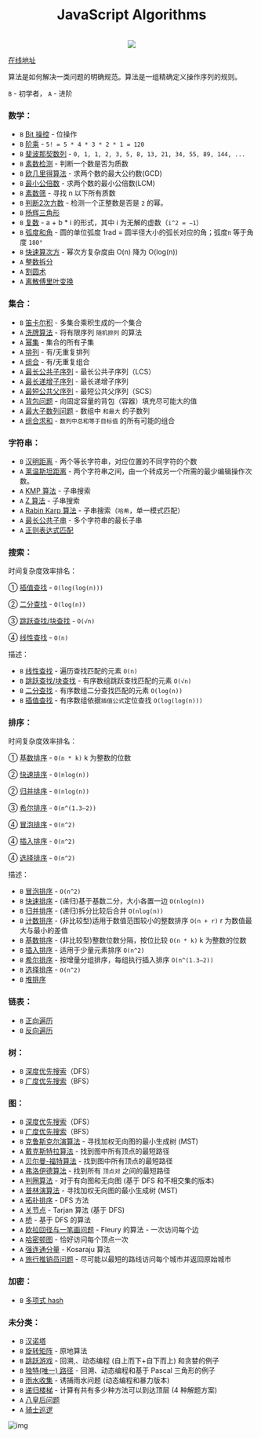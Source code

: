 <h1 align="center" style="margin: 30px 0 35px;">JavaScript Algorithms</h1>
<p align="center">
  <a href="https://travis-ci.com/imyangyong/javascript-algorithms"><img src="https://travis-ci.com/imyangyong/javascript-algorithms.svg?branch=master" /></a>
</p>

[在线地址](https://www.imyangyong.com/javascript-algorithms)

算法是如何解决一类问题的明确规范。算法是一组精确定义操作序列的规则。

`B` - 初学者， `A` - 进阶

### 数学：

- `B` [Bit 操控](/math/bits.html) - 位操作
- `B` [阶乘](/math/factorial.html) - `5! = 5 * 4 * 3 * 2 * 1 = 120`
- `B` [斐波那契数列](/math/fibonacci.html) - `0, 1, 1, 2, 3, 5, 8, 13, 21, 34, 55, 89, 144, ...`
- `B` [素数检测](/math/primality-test.html) - 判断一个数是否为质数
- `B` [欧几里得算法](/math/euclidean.html) - 求两个数的最大公约数(GCD)
- `B` [最小公倍数](/math/least-common-multiple.html) - 求两个数的最小公倍数(LCM)
- `B` [素数筛](/math/sieve-of-eratosthenes.html) - 寻找 n 以下所有质数
- `B` [判断2次方数](/math/is-power-of-two.html) - 检测一个正整数是否是 `2` 的幂。
- `B` [杨辉三角形](/math/pascal-triangle.html)
- `B` [复数](/math/complex-number.html) - a + b * i 的形式，其中 i 为无解的虚数（`i^2 = −1`）
- `B` [弧度和角](/math/radian.html) -  圆的单位弧度 1rad = 圆半径大小的弧长对应的角；弧度`π` 等于角度 `180°`
- `B` [快速算次方](/math/fast-powering.html) - 幂次方复杂度由 O(n) 降为 O(log(n))
- `A` [整数拆分](/math/integer-partition.html)
- `A` [割圆术](/math/liu-hui.html)
- `A` [离散傅里叶变换](/math/fourier-transform.html)

### 集合：

- `B` [笛卡尔积](/sets/cartesian-product.html) - 多集合乘积生成的一个集合
- `A` [洗牌算法](/sets/fisher-yates.html) - 将有限序列 `随机排列` 的算法
- `A` [幂集](/sets/power-set.html) - 集合的所有子集
- `A` [排列](/sets/permutations.html) - 有/无重复排列
- `A` [组合](/sets/combinations.html) - 有/无重复组合
- `A` [最长公共子序列](/sets/longest-common-subsequence.html) - 最长公共子序列（LCS）
- `A` [最长递增子序列](/sets/longest-increasing-subsequence.html) - 最长递增子序列
- `A` [最短公共父序列](/sets/shortest-common-supersequence.html) - 最短公共父序列（SCS）
- `A` [背包问题](/sets/knapsack-problem.html) - 向固定容量的背包（容器）填充尽可能大的值
- `A` [最大子数列问题](/sets/maximum-subarray.html) - 数组中 `和最大` 的子数列
- `A` [组合求和](/sets/combination-sum.html) - `数列中总和等于目标值` 的所有可能的组合

### 字符串：

- `B` [汉明距离](/string/hamming-distance.html) - 两个等长字符串，对应位置的不同字符的个数
- `A` [莱温斯坦距离](/string/levenshtein-distance.html) - 两个字符串之间，由一个转成另一个所需的最少编辑操作次数。
- `A` [KMP 算法](/string//knuth-morris-pratt.html) - 子串搜索
- `A` [Z 算法](/string/z-algorithm.html) - 子串搜索
- `A` [Rabin Karp 算法](/string/rabin-karp.html) - 子串搜索（`哈希`，单一模式匹配）
- `A` [最长公共子串](/string/longest-common-substring.html) - 多个字符串的最长子串
- `A` [正则表达式匹配](/string/regular-expression-matching.html)

### 搜索：

时间复杂度效率排名：

① [插值查找](/search/interpolation-search.html) - `O(log(log(n)))`

② [二分查找](/search/binary-search.html) - `O(log(n))`

③ [跳跃查找/块查找](/search/jump-search.html) - `O(√n)`

④ [线性查找](/search/linear-search.html) - `O(n)`

描述：

- `B` [线性查找](/search/linear-search.html) - 遍历查找匹配的元素 `O(n)`
- `B` [跳跃查找/块查找](/search/jump-search.html) - 有序数组跳跃查找匹配的元素 `O(√n)`
- `B` [二分查找](/search/binary-search.html) - 有序数组二分查找匹配的元素 `O(log(n))`
- `B` [插值查找](/search/interpolation-search.html) - 有序数组依据`插值公式`定位查找 `O(log(log(n)))`

### 排序：

时间复杂度效率排名：

① [基数排序](/sorting/radix-sort.html) -  `O(n * k)`  k 为整数的位数

② [快速排序](/sorting/quick-sort.html) -  `O(nlog(n))`

② [归并排序](/sorting/merge-sort.html) -  `O(nlog(n))`

③ [希尔排序](/sorting/shell-sort.html) -  `O(n^(1.3—2))`

④ [冒泡排序](/sorting/bubble-sort.html) -  `O(n^2)`

④ [插入排序](/sorting/insertion-sort.html) -  `O(n^2)`

④ [选择排序](/sorting/selection-sort.html) -  `O(n^2)`

描述：

- `B` [冒泡排序](/sorting/bubble-sort.html) - `O(n^2)`
- `B` [快速排序](/sorting/quick-sort.html) - (递归)基于基数二分，大小各置一边 `O(nlog(n))`
- `B` [归并排序](/sorting/merge-sort.html) - (递归)拆分比较后合并 `O(nlog(n))`
- `B` [计数排序](/sorting/counting-sort.html) - (非比较型)适用于数值范围较小的整数排序 `O(n + r)` r 为数值最大与最小的差值
- `B` [基数排序](/sorting/radix-sort.html) - (非比较型)整数位数分隔，按位比较 `O(n * k)` k 为整数的位数
- `B` [插入排序](/sorting/insertion-sort.html) - 适用于少量元素排序 `O(n^2)`
- `B` [希尔排序](/sorting/shell-sort.html) - 按增量分组排序，每组执行插入排序 `O(n^(1.3—2))`
- `B` [选择排序](/sorting/selection-sort.html) - `O(n^2)`
- `B` [堆排序](/sorting/heap-sort.html)

### 链表：

- `B` [正向遍历](/linked-list/traversal.html)
- `B` [反向遍历](/linked-list/reverse-traversal.html)

### 树：

- `B` [深度优先搜索](/tree/depth-first-search.html)（DFS）
- `B` [广度优先搜索](/tree/breadth-first-search.html)（BFS）

### 图：

- `B` [深度优先搜索](/graph/depth-first-search.html)（DFS）
- `B` [广度优先搜索](/graph/breadth-first-search.html)（BFS）
- `B` [克鲁斯克尔演算法](/graph/kruskal.html) - 寻找加权无向图的最小生成树 (MST)
- `A` [戴克斯特拉算法](/graph/dijkstra.html) - 找到图中所有顶点的最短路径
- `A` [贝尔曼-福特算法](/graph/bellman-ford.html) - 找到图中所有顶点的最短路径
- `A` [弗洛伊德算法](/graph/floyd-warshall.html) - 找到所有 `顶点对` 之间的最短路径
- `A` [判圈算法](/graph/detect-cycle.html) - 对于有向图和无向图 (基于 DFS 和不相交集的版本)
- `A` [普林演算法](/graph/prim.html) - 寻找加权无向图的最小生成树 (MST)
- `A` [拓扑排序](/graph/topological-sorting.html) - DFS 方法
- `A` [关节点](/graph/articulation-points.html) - Tarjan 算法 (基于 DFS)
- `A` [桥](/graph/bridges.html) - 基于 DFS 的算法
- `A` [欧拉回径与一笔画问题](/graph/eulerian-path.html) - Fleury 的算法 - 一次访问每个边
- `A` [哈密顿图](/graph/hamiltonian-cycle.html) - 恰好访问每个顶点一次
- `A` [强连通分量](/graph/strongly-connected-components.html) - Kosaraju 算法
- `A` [旅行推销员问题](/graph/travelling-salesman.html) - 尽可能以最短的路线访问每个城市并返回原始城市

### 加密：

- `B` [多项式 hash](/cryptography/polynomial-hash.html)

### 未分类：

- `B` [汉诺塔](/uncategorized/hanoi-tower.html)
- `B` [旋转矩阵](/uncategorized/square-matrix-rotation.html) - 原地算法
- `B` [跳跃游戏](/uncategorized/square-matrix-rotation.html) - 回溯,、动态编程 (自上而下+自下而上) 和贪婪的例子
- `B` [独特(唯一) 路径](/uncategorized/unique-paths.html) - 回溯、动态编程和基于 Pascal 三角形的例子
- `B` [雨水收集](/uncategorized/rain-terraces.html) - 诱捕雨水问题 (动态编程和暴力版本)
- `B` [递归楼梯](/uncategorized/recursive-staircase.html) - 计算有共有多少种方法可以到达顶层 (4 种解题方案)
- `A` [八皇后问题](/uncategorized/n-queens.html)
- `A` [骑士巡逻](/uncategorized/knight-tour.html)

![img](https://img.imyangyong.com/blog/2020-07-13%2016-12-59.png)
